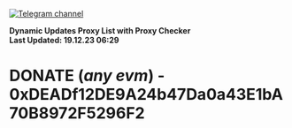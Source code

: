 [![Telegram channel](https://img.shields.io/endpoint?url=https://runkit.io/damiankrawczyk/telegram-badge/branches/master?url=https://t.me/n4z4v0d)](https://t.me/n4z4v0d) 

**Dynamic Updates Proxy List with Proxy Checker**  
**Last Updated: 19.12.23 06:29**

# DONATE (_any evm_) - 0xDEADf12DE9A24b47Da0a43E1bA70B8972F5296F2
